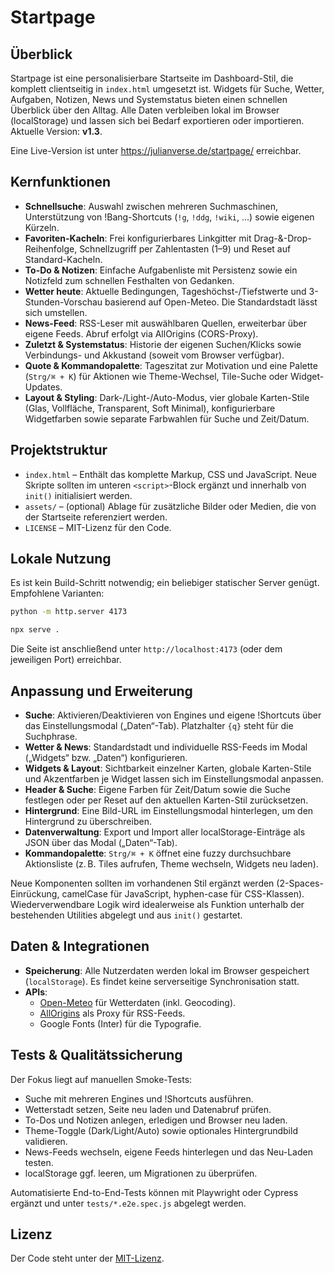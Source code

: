 ﻿# Startpage

## Überblick
Startpage ist eine personalisierbare Startseite im Dashboard-Stil, die komplett clientseitig in `index.html` umgesetzt ist. Widgets für Suche, Wetter, Aufgaben, Notizen, News und Systemstatus bieten einen schnellen Überblick über den Alltag. Alle Daten verbleiben lokal im Browser (localStorage) und lassen sich bei Bedarf exportieren oder importieren. Aktuelle Version: **v1.3**.

Eine Live-Version ist unter https://julianverse.de/startpage/ erreichbar.

## Kernfunktionen
- **Schnellsuche**: Auswahl zwischen mehreren Suchmaschinen, Unterstützung von !Bang-Shortcuts (`!g`, `!ddg`, `!wiki`, …) sowie eigenen Kürzeln.
- **Favoriten-Kacheln**: Frei konfigurierbares Linkgitter mit Drag-&-Drop-Reihenfolge, Schnellzugriff per Zahlentasten (1–9) und Reset auf Standard-Kacheln.
- **To-Do & Notizen**: Einfache Aufgabenliste mit Persistenz sowie ein Notizfeld zum schnellen Festhalten von Gedanken.
- **Wetter heute**: Aktuelle Bedingungen, Tageshöchst-/Tiefstwerte und 3-Stunden-Vorschau basierend auf Open-Meteo. Die Standardstadt lässt sich umstellen.
- **News-Feed**: RSS-Leser mit auswählbaren Quellen, erweiterbar über eigene Feeds. Abruf erfolgt via AllOrigins (CORS-Proxy).
- **Zuletzt & Systemstatus**: Historie der eigenen Suchen/Klicks sowie Verbindungs- und Akkustand (soweit vom Browser verfügbar).
- **Quote & Kommandopalette**: Tageszitat zur Motivation und eine Palette (`Strg/⌘ + K`) für Aktionen wie Theme-Wechsel, Tile-Suche oder Widget-Updates.
- **Layout & Styling**: Dark-/Light-/Auto-Modus, vier globale Karten-Stile (Glas, Vollfläche, Transparent, Soft Minimal), konfigurierbare Widgetfarben sowie separate Farbwahlen für Suche und Zeit/Datum.

## Projektstruktur
- `index.html` – Enthält das komplette Markup, CSS und JavaScript. Neue Skripte sollten im unteren `<script>`-Block ergänzt und innerhalb von `init()` initialisiert werden.
- `assets/` – (optional) Ablage für zusätzliche Bilder oder Medien, die von der Startseite referenziert werden.
- `LICENSE` – MIT-Lizenz für den Code.

## Lokale Nutzung
Es ist kein Build-Schritt notwendig; ein beliebiger statischer Server genügt. Empfohlene Varianten:

```bash
python -m http.server 4173
```

```bash
npx serve .
```

Die Seite ist anschließend unter `http://localhost:4173` (oder dem jeweiligen Port) erreichbar.

## Anpassung und Erweiterung
- **Suche**: Aktivieren/Deaktivieren von Engines und eigene !Shortcuts über das Einstellungsmodal („Daten“-Tab). Platzhalter `{q}` steht für die Suchphrase.
- **Wetter & News**: Standardstadt und individuelle RSS-Feeds im Modal („Widgets“ bzw. „Daten“) konfigurieren.
- **Widgets & Layout**: Sichtbarkeit einzelner Karten, globale Karten-Stile und Akzentfarben je Widget lassen sich im Einstellungsmodal anpassen.
- **Header & Suche**: Eigene Farben für Zeit/Datum sowie die Suche festlegen oder per Reset auf den aktuellen Karten-Stil zurücksetzen.
- **Hintergrund**: Eine Bild-URL im Einstellungsmodal hinterlegen, um den Hintergrund zu überschreiben.
- **Datenverwaltung**: Export und Import aller localStorage-Einträge als JSON über das Modal („Daten“-Tab).
- **Kommandopalette**: `Strg/⌘ + K` öffnet eine fuzzy durchsuchbare Aktionsliste (z. B. Tiles aufrufen, Theme wechseln, Widgets neu laden).

Neue Komponenten sollten im vorhandenen Stil ergänzt werden (2-Spaces-Einrückung, camelCase für JavaScript, hyphen-case für CSS-Klassen). Wiederverwendbare Logik wird idealerweise als Funktion unterhalb der bestehenden Utilities abgelegt und aus `init()` gestartet.

## Daten & Integrationen
- **Speicherung**: Alle Nutzerdaten werden lokal im Browser gespeichert (`localStorage`). Es findet keine serverseitige Synchronisation statt.
- **APIs**:
  - [Open-Meteo](https://open-meteo.com/) für Wetterdaten (inkl. Geocoding).
  - [AllOrigins](https://allorigins.win/) als Proxy für RSS-Feeds.
  - Google Fonts (Inter) für die Typografie.

## Tests & Qualitätssicherung
Der Fokus liegt auf manuellen Smoke-Tests:
- Suche mit mehreren Engines und !Shortcuts ausführen.
- Wetterstadt setzen, Seite neu laden und Datenabruf prüfen.
- To-Dos und Notizen anlegen, erledigen und Browser neu laden.
- Theme-Toggle (Dark/Light/Auto) sowie optionales Hintergrundbild validieren.
- News-Feeds wechseln, eigene Feeds hinterlegen und das Neu-Laden testen.
- localStorage ggf. leeren, um Migrationen zu überprüfen.

Automatisierte End-to-End-Tests können mit Playwright oder Cypress ergänzt und unter `tests/*.e2e.spec.js` abgelegt werden.

## Lizenz
Der Code steht unter der [MIT-Lizenz](LICENSE).
